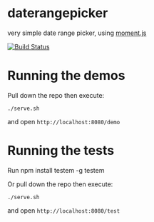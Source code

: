 daterangepicker
===============

very simple date range picker, using [moment.js](http://momentjs.com/)

[![Build Status](https://travis-ci.org/BrandwatchLtd/daterangepicker.png?branch=master)](https://travis-ci.org/BrandwatchLtd/daterangepicker)

Running the demos
=================

Pull down the repo then execute:

    ./serve.sh

and open `http://localhost:8080/demo`


Running the tests
=================

Run
    npm install testem -g
    testem

Or pull down the repo then execute:

    ./serve.sh

and open `http://localhost:8080/test`
